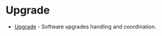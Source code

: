 <!--
order: 0
-->

# Upgrade

* [Upgrade](spec/README.md) - Software upgrades handling and coordination.

